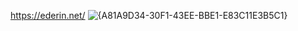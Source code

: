 https://ederin.net/
![{A81A9D34-30F1-43EE-BBE1-E83C11E3B5C1}](https://github.com/user-attachments/assets/31977f02-f9b3-43dd-8fc9-b128cf95636d)

